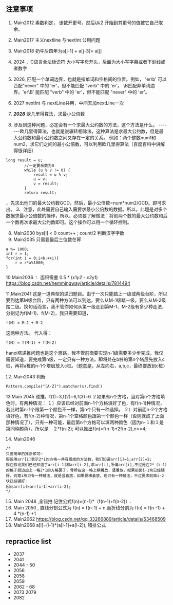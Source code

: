 ## 注意事项
1. Main2012 素数判定， 该数开更号，然后i从2 开始到其更号的值被它自己取余。
2. Main2017 主义nextline 与nextInt 公用问题
3. Main2018 奶牛后四年为a[j-1] + a[j-3]= a[j]



4. 2024 ，C语言合法标识符 大小写字母开头，后面为大小写字幕或者下划线或者数字
5. 2026, 匹配一个单词边界，也就是指单词和空格间的位置。例如， 'er\b' 可以匹配"never" 中的 'er'，但不能匹配 "verb" 中的 'er'。 
      \B匹配非单词边界。'er\B' 能匹配 "verb" 中的 'er'，但不能匹配 "never" 中的 'er'。

6. 2027 nextInt 与 nextLine共用，中间天加nextLine一次

7. ***2028*** 欧几里得算法，求最小公倍数
1. 涉及到这种问题，必定会有一个求最大公约数的方法，这个方法是什么。
-------欧几里得算法，也就是说辗转相除法，这种算法是求最大公约数，但是最大公约数和最小公约数之间又存在一定的关系。
例如：两个整数num1和num2，求它们之间的最小公倍数，可以利用欧几里得算法（百度百科中讲解得很详细）
```
long result = u;
        //一定要余数为0
        while (u % v != 0) {
            result = u % v;
            u = v;
            v = result;
        }
        return result;
```
，先求出他们的最大公约数GCD，然后，最小公倍数=num*num2/GCD。即可求出。
3、注意，此处需要自己输入需要求最小公倍数的数据。所以，此题是对多个数据求最小公倍数的操作，所以，必须要了解做法：将前两个数的最大公约数和后一个数再次求最大公约数即可。这个操作可以用一个循环控制。 
 


8. Main2030 bys[i] < 0 count++ ; count/2 判断汉字字数
9. Main2035  只需要最后三位数在幂
```
a %= 1000;
int r = 1;
for(int i = 0;i<b;++i){
    r = r*a%1000;
}
```
10.Main2036 ： 面积需要  0.5 * (x1*y2 - x2*y1) 
 https://blog.csdn.net/hemmingway/article/details/7814494
 
11.Main2041
 这是一道典型的递归题目。由于一次只能踏上一级或两级台阶，所以要到达第M级台阶，只有两种方法可以到达，要么从M-1级踏一级，要么从M-2级踏二级。换句话而言，我不管你如何从第一级走到第M-1、M-2级有多少种走法，分别记为f(M-1)、f(M-2)，我只需要知道，
 ```
 f(M) = M-1 + M-2 
 ```
 这两种方法。
 代入得： 
 ```
 f(M) = f(M-1) + f(M-2)
```
hanoi塔递推问题也是这个思路，我不管前面要实现n-1级需要多少步完成，我仅需要知道，要完成第n级，一定只有一种方法，即将处在b桩的第n个塔层先放入c桩，再将a桩的n-1个塔层放入c桩。（题意是，从左向右，a,b,c，最终要放到c桩）

12. Main2043 判断
 ```
 Pattern.compile("[A-Z]").matcher(s).find()
```
 
13.Main 2045 
 递推，f(1)=3,f(2)=6,f(3)=6
２如果有n个方格，当对第n个方格填色时，有两种情况：
１）应该已经对前面n-1个方格填好了色，有f(n-1)种情况，若此时第n-1个跟第一个颜色不一样，第n个只有一种选择。
２）对前面n-2个方格填好色，有f(n-2)种情况，第n-1个空格颜色跟第一个颜色一样（否则就成了上面那种情况了），只有一种可能，最后第n个方格可以填两种颜色（因为n-１和１是第同种颜色），所以是　２*f(n-2);
可以推出f(n)=f(n-1)+2f(n-2),n>=4;
 
 
14. Main2046
 ```
/*
只要简单的推断即可~
假设用arr[i]表示2*i的方格一共有组成的方法数，我们知道arr[1]=1;arr[2]=2;
现在假设我们已经知道了arr[i-1]和arr[i-2],求arr[i],所谓arr[i],不过是在2*（i-1）的格子后边加上一格2*1的方格罢了，骨牌在这一格上横着放，竖着放，如果前面i-1块已经铺好，则第i块只有一种铺法，就是竖着放，如果要横着放，也只有一种铺法，不过要求前面i-2块已经铺好！
因此arr[i]=arr[i-1]+arr[i-2];
*/
```
15. Main 2048 ,全错拍 记住公式f(n)=(n-1)*（f(n-1)+f(n-2)）.
16. Main 2050 , 直线分割公式为 f(n) = f(n-1) + n,而折线分割为 f(n) = f(n -1) + 4 *(n-1) +1  
17. Main2062 https://blog.csdn.net/qq_33266889/article/details/53468509 
18. Main2068 a[i]=(i-1)*(a[i-1]+a[i-2]); 错排公式  
 
##  repractice list
 - 2037
 - 2041
 - 2044 -  50
 - 2056
 - 2058
 - 2059
 - 2062 - 68
 - 2073 2079
 - 2082 